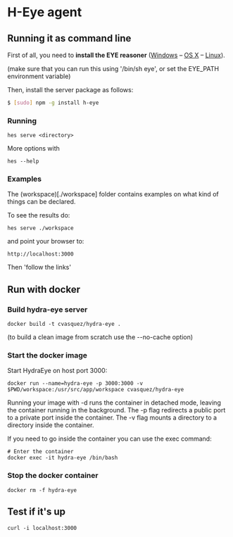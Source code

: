# H-Eye agent

## Running it as command line

First of all, you need to **install the EYE reasoner** ([Windows](http://eulersharp.sourceforge.net/README.Windows) – [OS X](http://eulersharp.sourceforge.net/README.MacOSX) – [Linux](http://eulersharp.sourceforge.net/README.Linux)).

(make sure that you can run this using '/bin/sh eye', or set the EYE_PATH environment variable)

Then, install the server package as follows:

``` bash
$ [sudo] npm -g install h-eye
```

### Running

```
hes serve <directory>
```

More options with

```
hes --help
```

### Examples

The (workspace)[./workspace] folder contains examples on what kind of things can be declared.

To see the results do:

```
hes serve ./workspace
```

and point your browser to:

```
http://localhost:3000
```

Then 'follow the links'

## Run with docker

### Build hydra-eye server

```
docker build -t cvasquez/hydra-eye .
```

(to build a clean image from scratch use the --no-cache option)

### Start the docker image


Start HydraEye on host port 3000:

```
docker run --name=hydra-eye -p 3000:3000 -v $PWD/workspace:/usr/src/app/workspace cvasquez/hydra-eye
```

Running your image with -d runs the container in detached mode, leaving the container running in the background. 
The -p flag redirects a public port to a private port inside the container.
The -v flag mounts a directory to a directory inside the container.

If you need to go inside the container you can use the exec command:

```
# Enter the container
docker exec -it hydra-eye /bin/bash
```

### Stop the docker container

```
docker rm -f hydra-eye
```

## Test if it's up

```
curl -i localhost:3000
```
